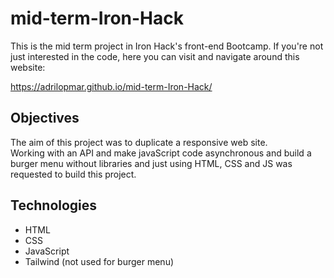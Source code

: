 # mid-term-Iron-Hack

This is the mid term project in Iron  Hack's front-end Bootcamp. 
If you're not just interested in the code, here you can visit and navigate around this website:

https://adrilopmar.github.io/mid-term-Iron-Hack/


## Objectives

The aim of this project was to duplicate a responsive web site.  
Working with an API and make javaScript code asynchronous and build a burger menu without libraries and just using HTML, CSS and JS was requested to build this project.


## Technologies

- HTML
- CSS
- JavaScript
- Tailwind (not used for burger menu)
